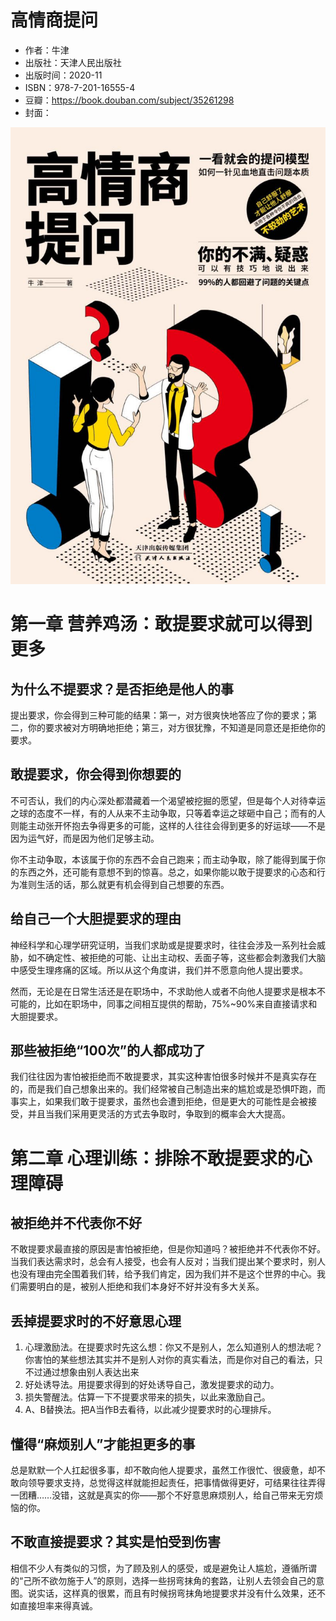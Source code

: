 # 高情商提问

- 作者：牛津
- 出版社：天津人民出版社
- 出版时间：2020-11
- ISBN：978-7-201-16555-4
- 豆瓣：https://book.douban.com/subject/35261298
- 封面：

![](image/cover.jpg)

# 第一章 营养鸡汤：敢提要求就可以得到更多

## 为什么不提要求？是否拒绝是他人的事

提出要求，你会得到三种可能的结果：第一，对方很爽快地答应了你的要求；第二，你的要求被对方明确地拒绝；第三，对方很犹豫，不知道是同意还是拒绝你的要求。

## 敢提要求，你会得到你想要的

不可否认，我们的内心深处都潜藏着一个渴望被挖掘的愿望，但是每个人对待幸运之球的态度不一样，有的人从来不主动争取，只等着幸运之球砸中自己；而有的人则能主动张开怀抱去争得更多的可能，这样的人往往会得到更多的好运球——不是因为运气好，而是因为他们足够主动。

你不主动争取，本该属于你的东西不会自己跑来；而主动争取，除了能得到属于你的东西之外，还可能有意想不到的惊喜。总之，如果你能以敢于提要求的心态和行为准则生活的话，那么就更有机会得到自己想要的东西。

## 给自己一个大胆提要求的理由

神经科学和心理学研究证明，当我们求助或是提要求时，往往会涉及一系列社会威胁，如不确定性、被拒绝的可能、让出主动权、丢面子等，这些都会刺激我们大脑中感受生理疼痛的区域。所以从这个角度讲，我们并不愿意向他人提出要求。

然而，无论是在日常生活还是在职场中，不求助他人或者不向他人提要求是根本不可能的，比如在职场中，同事之间相互提供的帮助，75%~90%来自直接请求和大胆提要求。

## 那些被拒绝“100次”的人都成功了

我们往往因为害怕被拒绝而不敢提要求，其实这种害怕很多时候并不是真实存在的，而是我们自己想象出来的。我们经常被自己制造出来的尴尬或是恐惧吓跑，而事实上，如果我们敢于提要求，虽然也会遭到拒绝，但是更大的可能性是会被接受，并且当我们采用更灵活的方式去争取时，争取到的概率会大大提高。

# 第二章 心理训练：排除不敢提要求的心理障碍

## 被拒绝并不代表你不好

不敢提要求最直接的原因是害怕被拒绝，但是你知道吗？被拒绝并不代表你不好。当我们表达需求时，总会有人接受，也会有人反对；当我们提出某个要求时，别人也没有理由完全围着我们转，给予我们肯定，因为我们并不是这个世界的中心。我们需要明白的是，被别人拒绝和我们本身好不好并没有多大关系。

## 丢掉提要求时的不好意思心理

1. 心理激励法。在提要求时先这么想：你又不是别人，怎么知道别人的想法呢？你害怕的某些想法其实并不是别人对你的真实看法，而是你对自己的看法，只不过通过想象由别人表达出来
2. 好处诱导法。用提要求得到的好处诱导自己，激发提要求的动力。
3. 损失警醒法。估算一下不提要求带来的损失，以此来激励自己。
4. A、B替换法。把A当作B去看待，以此减少提要求时的心理排斥。

## 懂得“麻烦别人”才能担更多的事

总是默默一个人扛起很多事，却不敢向他人提要求，虽然工作很忙、很疲惫，却不敢向领导要求支持，总觉得这样就能担起责任，把事情做得更好，可结果往往弄得一团糟……没错，这就是真实的你——那个不好意思麻烦别人，给自己带来无穷烦恼的你。

## 不敢直接提要求？其实是怕受到伤害

相信不少人有类似的习惯，为了顾及别人的感受，或是避免让人尴尬，遵循所谓的“己所不欲勿施于人”的原则，选择一些拐弯抹角的套路，让别人去领会自己的意图。说实话，这样真的很累，而且有时候拐弯抹角地提要求并没有什么效果，还不如直接坦率来得真诚。
